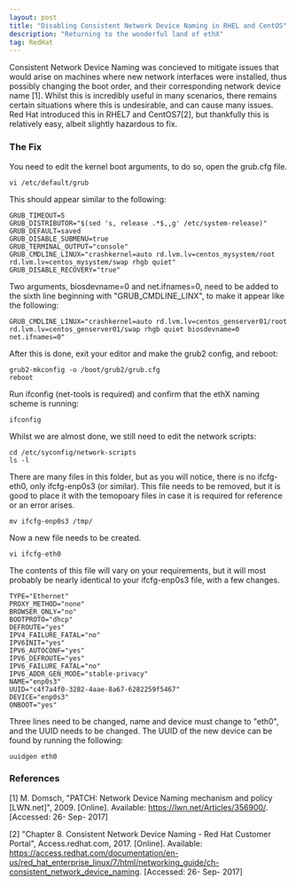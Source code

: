 ```yaml
---
layout: post
title: "Disabling Consistent Network Device Naming in RHEL and CentOS"
description: "Returning to the wonderful land of ethX"
tag: RedHat
---
```


Consistent Network Device Naming was concieved to mitigate issues that would arise on machines where new network interfaces were installed, thus possibly changing the boot order, and their corresponding network device name [1]. Whilst this is incredibly useful in many scenarios, there remains certain situations where this is undesirable, and can cause many issues. Red Hat introduced this in RHEL7 and CentOS7[2], but thankfully this is relatively easy, albeit slightly hazardous to fix.

### The Fix
You need to edit the kernel boot arguments, to do so, open the grub.cfg file.


	vi /etc/default/grub


This should appear similar to the following:


	GRUB_TIMEOUT=5
	GRUB_DISTRIBUTOR="$(sed 's, release .*$,,g' /etc/system-release)"
	GRUB_DEFAULT=saved
	GRUB_DISABLE_SUBMENU=true
	GRUB_TERMINAL_OUTPUT="console"
	GRUB_CMDLINE_LINUX="crashkernel=auto rd.lvm.lv=centos_mysystem/root 
	rd.lvm.lv=centos_mysystem/swap rhgb quiet"
	GRUB_DISABLE_RECOVERY="true"


Two arguments, biosdevname=0 and net.ifnames=0, need to be added to the sixth line beginning with "GRUB_CMDLINE_LINX", to make it appear like the following:


	GRUB_CMDLINE_LINUX="crashkernel=auto rd.lvm.lv=centos_genserver01/root 
	rd.lvm.lv=centos_genserver01/swap rhgb quiet biosdevname=0 net.ifnames=0"


After this is done, exit your editor and make the grub2 config, and reboot:
	
	
	grub2-mkconfig -o /boot/grub2/grub.cfg
	reboot


Run ifconfig (net-tools is required) and confirm that the ethX naming scheme is running:

	ifconfig


Whilst we are almost done, we still need to edit the network scripts:
	
	cd /etc/syconfig/network-scripts
	ls -l


There are many files in this folder, but as you will notice, there is no ifcfg-eth0, only ifcfg-enp0s3 (or similar). This file needs to be removed, but it is good to place it with the temopoary files in case it is required for reference or an error arises. 
	
	mv ifcfg-enp0s3 /tmp/


Now a new file needs to be created.
	
	vi ifcfg-eth0


The contents of this file will vary on your requirements, but it will most probably be nearly identical to your ifcfg-enp0s3 file, with a few changes.
	
	TYPE="Ethernet"
	PROXY_METHOD="none"
	BROWSER_ONLY="no"
	BOOTPROTO="dhcp"
	DEFROUTE="yes"
	IPV4_FAILURE_FATAL="no"
	IPV6INIT="yes"
	IPV6_AUTOCONF="yes"
	IPV6_DEFROUTE="yes"
	IPV6_FAILURE_FATAL="no"
	IPV6_ADDR_GEN_MODE="stable-privacy"
	NAME="enp0s3"
	UUID="c4f7a4f0-3282-4aae-8a67-6282259f5467"
	DEVICE="enp0s3"
	ONBOOT="yes"


Three lines need to be changed, name and device must change to "eth0", and the UUID needs to be changed. The UUID of the new device can be found by running the following:
	
	uuidgen eth0



### References
[1] M. Domsch, "PATCH: Network Device Naming mechanism and policy [LWN.net]", 2009. [Online]. Available: https://lwn.net/Articles/356900/. [Accessed: 26- Sep- 2017]

[2] "Chapter 8. Consistent Network Device Naming - Red Hat Customer Portal", Access.redhat.com, 2017. [Online]. Available: https://access.redhat.com/documentation/en-us/red_hat_enterprise_linux/7/html/networking_guide/ch-consistent_network_device_naming. [Accessed: 26- Sep- 2017]
